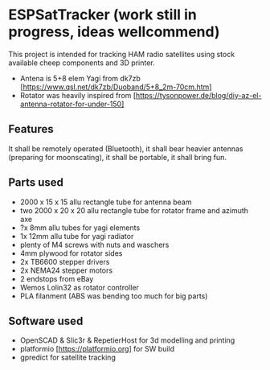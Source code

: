 # ESPSatTracker (work still in progress, ideas wellcommend)

This project is intended for tracking HAM radio satellites using stock available cheep components and 3D printer. 
* Antena is 5+8 elem Yagi from dk7zb [https://www.qsl.net/dk7zb/Duoband/5+8_2m-70cm.htm]
* Rotator was heavily inspired from [https://tysonpower.de/blog/diy-az-el-antenna-rotator-for-under-150]

## Features
It shall be remotely operated (Bluetooth), it shall bear heavier antennas (preparing for moonscating), it shall be portable, it shall bring fun.

## Parts used
* 2000 x 15 x 15 allu rectangle tube for antenna beam
* two 2000 x 20 x 20 allu rectangle tube for rotator frame and azimuth axe
* ?x 8mm allu tubes for yagi elements
* 1x 12mm allu tube for yagi radiator
* plenty of M4 screws with nuts and waschers
* 4mm plywood for rotator sides
* 2x TB6600 stepper drivers
* 2x NEMA24 stepper motors
* 2 endstops from eBay
* Wemos Lolin32 as rotator controller
* PLA filanment (ABS was bending too much for big parts)

## Software used
* OpenSCAD & Slic3r & RepetierHost for 3d modelling and printing
* platformio [https://platformio.org] for SW build
* gpredict for satellite tracking
